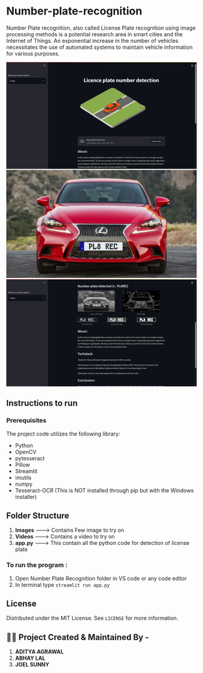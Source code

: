 # Number-plate-recognition
Number Plate recognition, also called License Plate recognition using image processing methods is a potential research area in smart cities and the Internet of Things. An exponential increase in the number of vehicles necessitates the use of automated systems to maintain vehicle information for various purposes.

![Front Page](https://github.com/abhay-lal/Number-plate-recognition/blob/master/Assets/Front%20Page.png)
![Input Image](https://github.com/abhay-lal/Number-plate-recognition/blob/master/Assets/Input.jpg)
![Output Screen](https://github.com/abhay-lal/Number-plate-recognition/blob/master/Assets/Output.png)

## Instructions to run
### Prerequisites
The project code utilizes the following library:
*    Python 
*    OpenCV  
*    pytesseract 
*    Pillow
*    Streamlit
*    imutils 
*    numpy
*    Tesseract-OCR (This is NOT installed through pip but with the Windows installer)

## Folder Structure
1.  **Images** ---> Contains Few image to try on
2.  **Videos** ---> Contains a video to try on
3.  **app.py** ---> This contain all the python code for detection of license plate

### To run the program :
1.  Open Number Plate Recognition folder in VS code or any code editor 
2.  In terminal type 
```streamlit run app.py```
## License
Distributed under the MIT License. See `LICENSE` for more information.

## :technologist: Project Created & Maintained By -
1.  **ADITYA AGRAWAL**
2.  **ABHAY LAL**
3.  **JOEL SUNNY**

